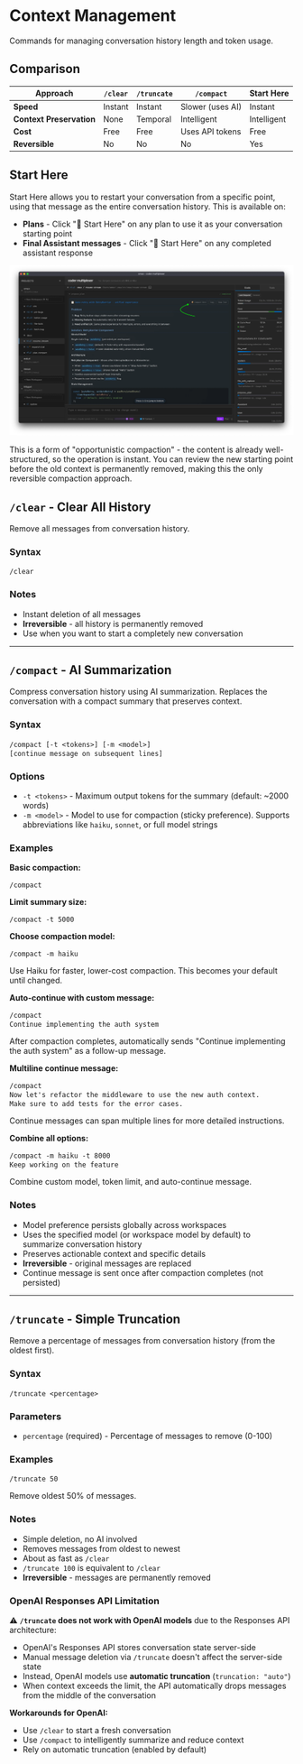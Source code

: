 # Context Management

Commands for managing conversation history length and token usage.

## Comparison

| Approach                 | `/clear` | `/truncate` | `/compact`       | Start Here  |
| ------------------------ | -------- | ----------- | ---------------- | ----------- |
| **Speed**                | Instant  | Instant     | Slower (uses AI) | Instant     |
| **Context Preservation** | None     | Temporal    | Intelligent      | Intelligent |
| **Cost**                 | Free     | Free        | Uses API tokens  | Free        |
| **Reversible**           | No       | No          | No               | Yes         |

## Start Here

Start Here allows you to restart your conversation from a specific point, using that message as the entire conversation history. This is available on:

- **Plans** - Click "🎯 Start Here" on any plan to use it as your conversation starting point
- **Final Assistant messages** - Click "🎯 Start Here" on any completed assistant response

![Start Here](./img/plan-compact.webp)

This is a form of "opportunistic compaction" - the content is already well-structured, so the operation is instant. You can review the new starting point before the old context is permanently removed, making this the only reversible
compaction approach.

## `/clear` - Clear All History

Remove all messages from conversation history.

### Syntax

```
/clear
```

### Notes

- Instant deletion of all messages
- **Irreversible** - all history is permanently removed
- Use when you want to start a completely new conversation

---

## `/compact` - AI Summarization

Compress conversation history using AI summarization. Replaces the conversation with a compact summary that preserves context.

### Syntax

```
/compact [-t <tokens>] [-m <model>]
[continue message on subsequent lines]
```

### Options

- `-t <tokens>` - Maximum output tokens for the summary (default: ~2000 words)
- `-m <model>` - Model to use for compaction (sticky preference). Supports abbreviations like `haiku`, `sonnet`, or full model strings

### Examples

**Basic compaction:**

```
/compact
```

**Limit summary size:**

```
/compact -t 5000
```

**Choose compaction model:**

```
/compact -m haiku
```

Use Haiku for faster, lower-cost compaction. This becomes your default until changed.

**Auto-continue with custom message:**

```
/compact
Continue implementing the auth system
```

After compaction completes, automatically sends "Continue implementing the auth system" as a follow-up message.

**Multiline continue message:**

```
/compact
Now let's refactor the middleware to use the new auth context.
Make sure to add tests for the error cases.
```

Continue messages can span multiple lines for more detailed instructions.

**Combine all options:**

```
/compact -m haiku -t 8000
Keep working on the feature
```

Combine custom model, token limit, and auto-continue message.

### Notes

- Model preference persists globally across workspaces
- Uses the specified model (or workspace model by default) to summarize conversation history
- Preserves actionable context and specific details
- **Irreversible** - original messages are replaced
- Continue message is sent once after compaction completes (not persisted)

---

## `/truncate` - Simple Truncation

Remove a percentage of messages from conversation history (from the oldest first).

### Syntax

```
/truncate <percentage>
```

### Parameters

- `percentage` (required) - Percentage of messages to remove (0-100)

### Examples

```
/truncate 50
```

Remove oldest 50% of messages.

### Notes

- Simple deletion, no AI involved
- Removes messages from oldest to newest
- About as fast as `/clear`
- `/truncate 100` is equivalent to `/clear`
- **Irreversible** - messages are permanently removed

### OpenAI Responses API Limitation

⚠️ **`/truncate` does not work with OpenAI models** due to the Responses API architecture:

- OpenAI's Responses API stores conversation state server-side
- Manual message deletion via `/truncate` doesn't affect the server-side state
- Instead, OpenAI models use **automatic truncation** (`truncation: "auto"`)
- When context exceeds the limit, the API automatically drops messages from the middle of the conversation

**Workarounds for OpenAI:**

- Use `/clear` to start a fresh conversation
- Use `/compact` to intelligently summarize and reduce context
- Rely on automatic truncation (enabled by default)

